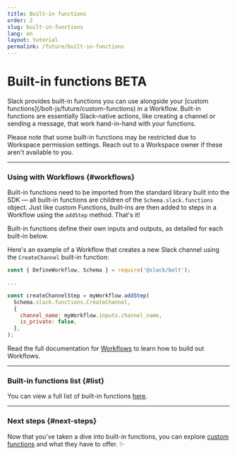 ```yaml
---
title: Built-in functions
order: 2
slug: built-in-functions
lang: en
layout: tutorial
permalink: /future/built-in-functions
---
```

# Built-in functions <span class="label-beta">BETA</span>

<div class="section-content">
Slack provides built-in functions you can use alongside your [custom functions](/bolt-js/future/custom-functions) in a Workflow. Built-in functions are essentially Slack-native actions, like creating a channel or sending a message, that work hand-in-hand with your functions.

<p class="alert alert_info"><ts-icon class="ts_icon_info_circle"></ts-icon> Please note that some built-in functions may be restricted due to Workspace permission settings. Reach out to a Workspace owner if these aren't available to you.</p>

</div>

---

### Using with Workflows {#workflows}

Built-in functions need to be imported from the standard library built into the SDK — all built-in functions are children of the `Schema.slack.functions` object. Just like custom Functions, built-ins are then added to steps in a Workflow using the `addStep` method. That's it! 

Built-in functions define their own inputs and outputs, as detailed for each built-in below.

Here's an example of a Workflow that creates a new Slack channel using the `CreateChannel` built-in function:

```javascript
const { DefineWorkflow, Schema } = require('@slack/bolt');

...

const createChannelStep = myWorkflow.addStep(
  Schema.slack.functions.CreateChannel,
  {
    channel_name: myWorkflow.inputs.channel_name,
    is_private: false,
  },
);
```

Read the full documentation for [Workflows](/bolt-js/future/workflows) to learn how to build out Workflows.

---

### Built-in functions list {#list}

You can view a full list of built-in functions [here](https://api.slack.com/future/functions#built-in-functions__built-in-functions).

---

### Next steps {#next-steps}

Now that you've taken a dive into built-in functions, you can explore [custom functions](/bolt-js/future/custom-functions) and what they have to offer. ✨

